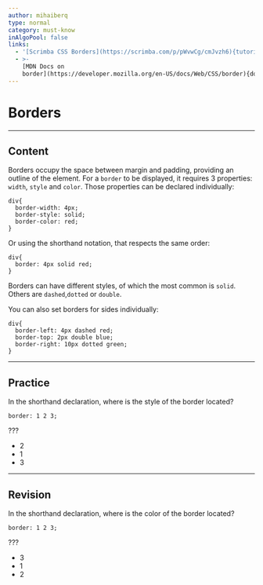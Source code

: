 ```yaml
---
author: mihaiberq
type: normal
category: must-know
inAlgoPool: false
links:
  - '[Scrimba CSS Borders](https://scrimba.com/p/pWvwCg/cmJvzh6){tutorial}'
  - >-
    [MDN Docs on
    border](https://developer.mozilla.org/en-US/docs/Web/CSS/border){documentation}
---
```


# Borders


---

## Content

Borders occupy the space between margin and padding, providing an outline of the element. For a `border` to be displayed, it requires 3 properties: `width`, `style` and `color`. Those properties can be declared individually:

```plain-text
div{
  border-width: 4px;
  border-style: solid;
  border-color: red;
}
```

Or using the shorthand notation, that respects the same order:

```plain-text
div{
  border: 4px solid red;
}
```

Borders can have different styles, of which the most common is `solid`. Others are `dashed`,`dotted` or `double`.

You can also set borders for sides individually:

```plain-text
div{
  border-left: 4px dashed red;
  border-top: 2px double blue;
  border-right: 10px dotted green;
}
```


---

## Practice

In the shorthand declaration, where is the style of the border located?

```plain-text
border: 1 2 3;
```

???

- 2
- 1
- 3


---

## Revision

In the shorthand declaration, where is the color of the border located?

```plain-text
border: 1 2 3;
```

???

- 3
- 1
- 2
 
